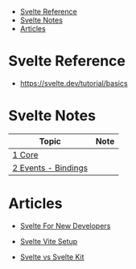 
- [Svelte Reference](#svelte-reference)
- [Svelte Notes](#svelte-notes)
- [Articles](#articles)


# Svelte Reference

- https://svelte.dev/tutorial/basics

# Svelte Notes

Topic                                                 | Note
------------------------------------------------------|-----
[1 Core](./svelte-01-intro-reactivity-props-logic.md) |
[2 Events - Bindings](./svelte-02-events-bindings.md) |



# Articles

- [Svelte For New Developers](art-svelte-for-new-developers.md)

- [Svelte Vite Setup](art-svelte-vite-setup.md)

- [Svelte vs Svelte Kit](art-svelte-vs-sveltekit.md)


